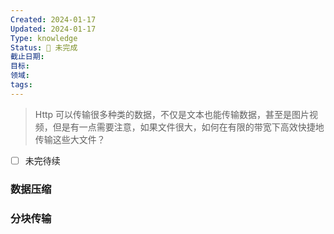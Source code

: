```yaml
---
Created: 2024-01-17
Updated: 2024-01-17
Type: knowledge
Status: 🌱 未完成
截止日期: 
目标: 
领域: 
tags:
---
```

>Http 可以传输很多种类的数据，不仅是文本也能传输数据，甚至是图片视频，但是有一点需要注意，如果文件很大，如何在有限的带宽下高效快捷地传输这些大文件？
- [ ] 未完待续
### 数据压缩


### 分块传输

